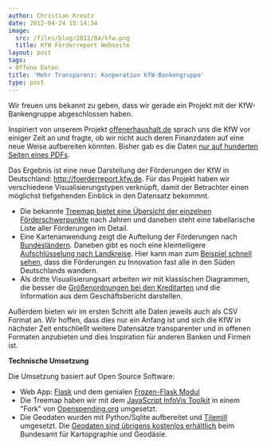 ```yaml
---
author: Christian Kreutz
date: 2012-04-24 15:14:34
image:
  src: /files/blog/2012/04/kfw.png
  title: KfW Förderreport Webseite
layout: post
tags:
- Offene Daten
title: 'Mehr Transparenz: Kooperation KfW-Bankengruppe'
type: post
---
```


Wir freuen uns bekannt zu geben, dass wir gerade ein Projekt mit der KfW-Bankengruppe abgeschlossen haben.

Inspiriert von unserem Projekt [offenerhaushalt.de](http://bund.offenerhaushalt.de) sprach uns die KfW vor einiger Zeit an und fragte, ob wir nicht auch deren Finanzdaten auf eine neue Weise aufbereiten könnten. Bisher gab es die Daten [nur auf hunderten Seiten eines PDFs](http://www.kfw.de/kfw/de/KfW-Konzern/Unternehmen/Erfolg/Erfolg_in_Zahlen/Foerderreport/index.jsp).

Das Ergebnis ist eine neue Darstellung der Förderungen der KfW in Deutschland: <http://foerderreport.kfw.de>. Für das Projekt haben wir verschiedene Visualisierungstypen verknüpft, damit der Betrachter einen möglichst tiefgehenden Einblick in den Datensatz bekommnt.

  * Die bekannte [Treemap bietet eine Übersicht der einzelnen Förderschwerpunkte](http://foerderreport.kfw.de/foerderschwerpunkte/index.html) nach Jahren und daneben steht eine tabellarische Liste aller Förderungen im Detail.
  * Eine Kartenanwendung zeigt die Aufteilung der Förderungen nach [Bundesländern](http://foerderreport.kfw.de). Daneben gibt es noch eine kleinteiligere [Aufschlüsselung nach Landkreise](http://foerderreport.kfw.de/landkreise/index.html). Hier kann man zum [Beispiel schnell sehen](http://foerderreport.kfw.de/landkreise/index.html), dass die Förderungen zu Innovation fast alle in den Süden Deutschlands wandern.
  * Als dritte Visualisierungsart arbeiten wir mit klassischen Diagrammen, die besser die [Größenordnungen bei den Kreditarten](http://foerderreport.kfw.de/foerderschwerpunkte/index.html) und die Information aus dem Geschäftsbericht darstellen.

Außerdem bieten wir im ersten Schritt alle Daten jeweils auch als CSV Format an. Wir hoffen, dass dies nur ein Anfang ist und sich die KfW in nächster Zeit entschließt weitere Datensätze transparenter und in offenen Formaten anzubieten und dies Inspiration für anderen Banken und Firmen ist.

**Technische Umsetzung**

Die Umsetzung basiert auf Open Source Software:

  * Web App: [Flask](http://flask.pocoo.org/) und dem genialen [Frozen-Flask Modul](http://packages.python.org/Frozen-Flask/)
  * Die Treemap haben wir mit dem [JavaScript InfoVis Toolkit](http://thejit.org/) in einem "Fork" von [Openspending.org](https://github.com/okfn/openspending) umgesetzt.
  * Die Geodaten wurden mit Python/Sqlite aufbereitet und [Tilemill](https://github.com/mapbox/tilemill) umgesetzt. Die [Geodaten sind übrigens kostenlos erhältlich](http://www.geodatenzentrum.de/geodaten/gdz_rahmen.gdz_div?gdz_spr=deu&gdz_user_id=0&gdz_akt_zeile=5&gdz_anz_zeile=5) beim Bundesamt für Kartopgraphie und Geodäsie.